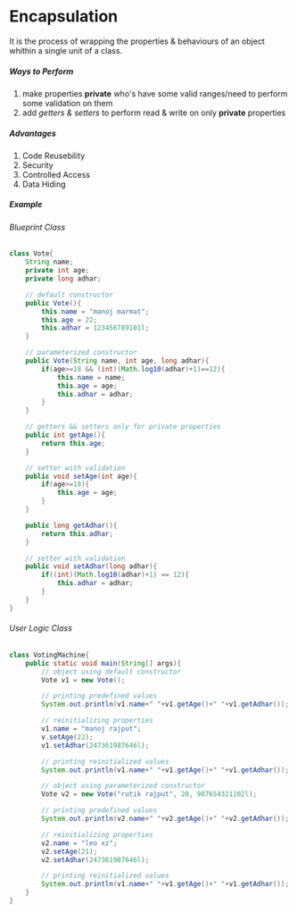 # Encapsulation

It is the process of wrapping the properties & behaviours of an object whithin a single unit of a class.

##### Ways to Perform

1. make properties **private** who's have some valid ranges/need to perform some validation on them
2. add _getters & setters_ to perform read & write on only **private** properties

##### Advantages

1. Code Reusebility
2. Security
3. Controlled Access
4. Data Hiding

##### Example

###### Blueprint Class

```java
class Vote{
    String name;
    private int age;
    private long adhar;

    // default constructor
    public Vote(){
        this.name = "manoj marmat";
        this.age = 22;
        this.adhar = 123456789101l;
    }

    // parameterized constructor
    public Vote(String name, int age, long adhar){
        if(age>=18 && (int)(Math.log10(adhar)+1)==12){
            this.name = name;
            this.age = age;
            this.adhar = adhar;
        }
    }

    // getters && setters only for private properties
    public int getAge(){
        return this.age;
    }

    // setter with validation
    public void setAge(int age){
        if(age>=18){
            this.age = age;
        }
    }

    public long getAdhar(){
        return this.adhar;
    }

    // setter with validation
    public void setAdhar(long adhar){
        if((int)(Math.log10(adhar)+1) == 12){
            this.adhar = adhar;
        }
    }
}
```

###### User Logic Class

```java
class VotingMachine{
    public static void main(String[] args){
        // object using default constructor
        Vote v1 = new Vote();

        // printing predefined values
        System.out.println(v1.name+" "+v1.getAge()+" "+v1.getAdhar());

        // reinitializing properties
        v1.name = "manoj rajput";
        v.setAge(22);
        v1.setAdhar(247361987646l);

        // printing reinitialized values
        System.out.println(v1.name+" "+v1.getAge()+" "+v1.getAdhar());

        // object using parameterized constructor
        Vote v2 = new Vote("rutik rajput", 20, 987654321102l);

        // printing predefined values
        System.out.println(v2.name+" "+v2.getAge()+" "+v2.getAdhar());

        // reinitializing properties
        v2.name = "leo xz";
        v2.setAge(21);
        v2.setAdhar(247361987646l);

        // printing reinitialized values
        System.out.println(v1.name+" "+v1.getAge()+" "+v1.getAdhar());
    }
}
```
